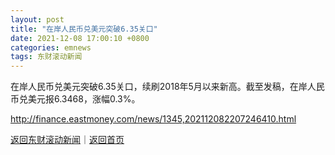 ```yaml
---
layout: post
title: "在岸人民币兑美元突破6.35关口"
date: 2021-12-08 17:00:10 +0800
categories: emnews
tags: 东财滚动新闻
---
```


在岸人民币兑美元突破6.35关口，续刷2018年5月以来新高。截至发稿，在岸人民币兑美元报6.3468，涨幅0.3%。

<http://finance.eastmoney.com/news/1345,202112082207246410.html>

[返回东财滚动新闻](//finews.withounder.com/emnews/)｜[返回首页](//finews.withounder.com/)